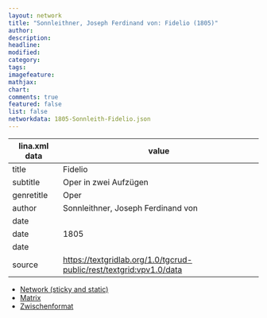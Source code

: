 ```yaml
---
layout: network
title: "Sonnleithner, Joseph Ferdinand von: Fidelio (1805)"
author:
description:
headline:
modified:
category:
tags:
imagefeature: 
mathjax: 
chart: 
comments: true
featured: false
list: false
networkdata: 1805-Sonnleith-Fidelio.json
---
```

lina.xml data  | value
------------- | -------------
title|Fidelio
subtitle|Oper in zwei Aufzügen
genretitle|Oper
author|Sonnleithner, Joseph Ferdinand von
date|
date|1805
date|
source|https://textgridlab.org/1.0/tgcrud-public/rest/textgrid:vpv1.0/data


* [Network (sticky and static)](/network95)
* [Matrix](/matrix95)
* [Zwischenformat](/lina95 )
